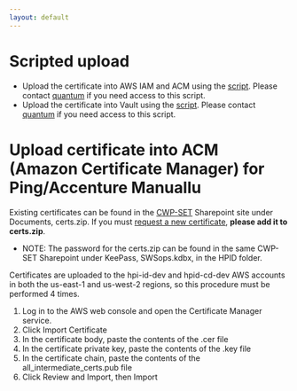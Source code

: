 ```yaml
---
layout: default
---
```

# Scripted upload

  * Upload the certificate into AWS IAM and ACM using the [script](https://github.azc.ext.hp.com/cwp-set/devops/blob/master/hpid/cert/upload.sh). Please contact [quantum](https://pages.github.azc.ext.hp.com/cwp/gcd-quantum/team/) if you need access to this script.
  * Upload the certificate into Vault using the [script](https://github.azc.ext.hp.com/cwp-set/devops/blob/master/hpid/cert/certs_vault_load.py). Please contact [quantum](https://pages.github.azc.ext.hp.com/cwp/gcd-quantum/team/) if you need access to this script.

# Upload certificate into ACM (Amazon Certificate Manager) for Ping/Accenture Manuallu

Existing certificates can be found in the [CWP-SET](https://hp.sharepoint.com/teams/cwp-set/) Sharepoint site under Documents, certs.zip. If you must [request a new certificate](create_public_or_private_ssl_certificate.md), **please add it to certs.zip**.

  - NOTE: The password for the certs.zip can be found in the same CWP-SET Sharepoint under KeePass, SWSops.kdbx, in the HPID folder.

Certificates are uploaded to the hpi-id-dev and hpid-cd-dev AWS accounts in both the us-east-1 and us-west-2 regions, so this procedure must be performed 4 times.

1. Log in to the AWS web console and open the Certificate Manager service.
1. Click Import Certificate
1. In the certificate body, paste the contents of the .cer file
1. In the certificate private key, paste the contents of the .key file
1. In the certificate chain, paste the contents of the all_intermediate_certs.pub file
1. Click Review and Import, then Import
